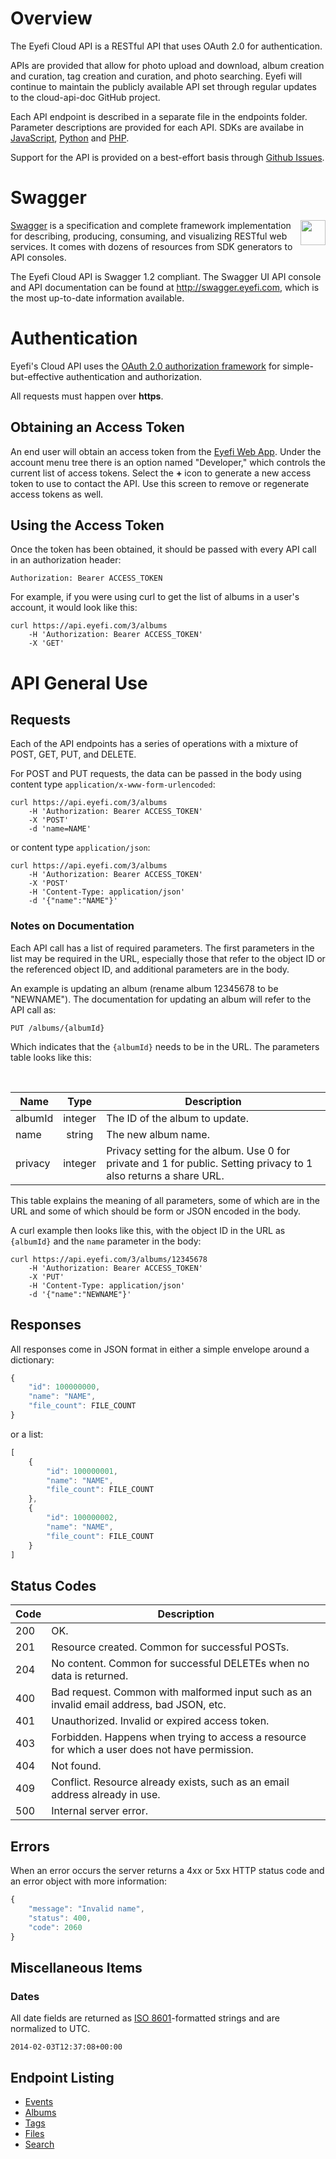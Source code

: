 # Overview

The Eyefi Cloud API is a RESTful API that uses OAuth 2.0 for authentication.

APIs are provided that allow for photo upload and download, album creation and curation, tag creation and curation, and photo searching. Eyefi will continue to maintain the publicly available API set through regular updates to the cloud-api-doc GitHub project.

Each API endpoint is described in a separate file in the endpoints folder. Parameter descriptions are provided for each API. SDKs are availabe in [JavaScript](https://github.com/eyefi/eyefi-js), [Python](https://github.com/eyefi/cloud-api-python) and [PHP](https://github.com/dayalav/eyefiphp).

Support for the API is provided on a best-effort basis through [Github Issues](https://github.com/eyefi/cloud-api-doc/issues).

# Swagger 

<img src="http://swagger.io/images/swaggerLogo360.png" align="right" height="40" />

[Swagger](http://swagger.io) is a specification and complete framework implementation for describing, producing, consuming, and visualizing RESTful web services. It comes with dozens of resources from SDK generators to API consoles.

The Eyefi Cloud API is Swagger 1.2 compliant. The Swagger UI API console and API documentation can be found at http://swagger.eyefi.com, which is the most up-to-date information available.

# Authentication

Eyefi's Cloud API uses the [OAuth 2.0 authorization framework](http://tools.ietf.org/html/rfc6749) for simple-but-effective authentication and authorization.

All requests must happen over **https**.

## Obtaining an Access Token

An end user will obtain an access token from the [Eyefi Web App](https://app.eyefi.com). Under the account menu tree there is an option named "Developer," which controls the current list of access tokens. Select the **+** icon to generate a new access token to use to contact the API. Use this screen to remove or regenerate access tokens as well.

## Using the Access Token
 
Once the token has been obtained, it should be passed with every API call in an authorization header:

```
Authorization: Bearer ACCESS_TOKEN
```

For example, if you were using curl to get the list of albums in a user's account, it would look like this:

```
curl https://api.eyefi.com/3/albums
    -H 'Authorization: Bearer ACCESS_TOKEN'
    -X 'GET'
```

# API General Use

## Requests

Each of the API endpoints has a series of operations with a mixture of POST, GET, PUT, and DELETE.

For POST and PUT requests, the data can be passed in the body using content 
type `application/x-www-form-urlencoded`:

```
curl https://api.eyefi.com/3/albums
    -H 'Authorization: Bearer ACCESS_TOKEN' 
    -X 'POST' 
    -d 'name=NAME' 
```

or content type `application/json`:

```
curl https://api.eyefi.com/3/albums
    -H 'Authorization: Bearer ACCESS_TOKEN' 
    -X 'POST'
    -H 'Content-Type: application/json' 
    -d '{"name":"NAME"}'
```

### Notes on Documentation

Each API call has a list of required parameters. The first parameters in the list may be required in the URL, especially those that refer to the object ID or the referenced object ID, and additional parameters are in the body.

An example is updating an album (rename album 12345678 to be "NEWNAME"). The documentation for updating an album will refer to the API call as:

```
PUT /albums/{albumId}
```

Which indicates that the `{albumId}` needs to be in the URL. The parameters table looks like this:

<br>

| Name | Type | Description |
|------|:----:|-------------|
| albumId | integer | The ID of the album to update. |
| name | string | The new album name. |
| privacy | integer | Privacy setting for the album. Use 0 for private and 1 for public. Setting privacy to 1 also returns a share URL. |

This table explains the meaning of all parameters, some of which are in the URL and some of which should be form or JSON encoded in the body.

A curl example then looks like this, with the object ID in the URL as `{albumId}` and the `name` parameter in the body:

```
curl https://api.eyefi.com/3/albums/12345678
    -H 'Authorization: Bearer ACCESS_TOKEN' 
    -X 'PUT'
    -H 'Content-Type: application/json' 
    -d '{"name":"NEWNAME"}'
```

## Responses

All responses come in JSON format in either a simple envelope around a dictionary:

```JavaScript
{
    "id": 100000000,
    "name": "NAME",
    "file_count": FILE_COUNT    
}
```

or a list:

```JavaScript
[
    {
        "id": 100000001,
        "name": "NAME",
        "file_count": FILE_COUNT
    },
    {
        "id": 100000002,
        "name": "NAME",
        "file_count": FILE_COUNT
    }
]
```

## Status Codes

| Code | Description |
|--------|-------------|
| 200 | OK. |
| 201 | Resource created. Common for successful POSTs. |
| 204 | No content. Common for successful DELETEs when no data is returned. |
| 400 | Bad request. Common with malformed input such as an invalid email address, bad JSON, etc. |
| 401 | Unauthorized. Invalid or expired access token. |
| 403 | Forbidden. Happens when trying to access a resource for which a user does not have permission. |
| 404 | Not found. |
| 409 | Conflict. Resource already exists, such as an email address already in use. |
| 500 | Internal server error. |

## Errors

When an error occurs the server returns a 4xx or 5xx HTTP status code and an error object with more information:

```JavaScript
{
    "message": "Invalid name",
    "status": 400,
    "code": 2060
}
```

## Miscellaneous Items

### Dates

All date fields are returned as [ISO 8601](https://www.google.com/search?q=%22ISO+8601%22)-formatted strings and are normalized to UTC.

```
2014-02-03T12:37:08+00:00
```

## Endpoint Listing

* [Events](endpoints/events.md)
* [Albums](endpoints/albums.md)
* [Tags](endpoints/tags.md)
* [Files](endpoints/files.md)
* [Search](endpoints/search.md)
